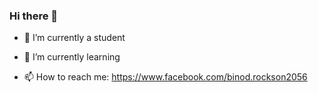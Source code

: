 ### Hi there 👋






- 🔭 I’m currently a student
- 🌱 I’m currently learning 

- 📫 How to reach me: https://www.facebook.com/binod.rockson2056



